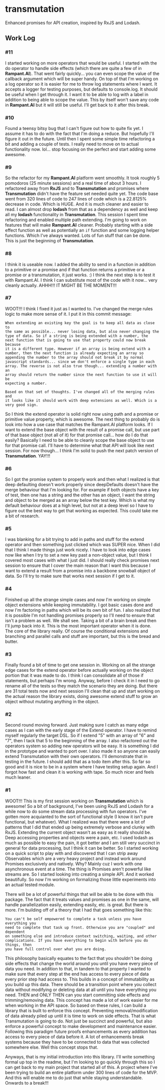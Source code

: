 # transmutation

Enhanced promises for API creation, inspired by RxJS and Lodash.


## Work Log

### #11

I started working on more operators that would be useful. I started with the do
operator to handle side effects (which there are quite a few of in **Rampant.AI**).
That went fairly quickly... you can even scope the value of the callback
argument which will be super handy. On top of that I'm working on a log operator
so it is easier for me to throw log statements where I want. It accepts a logger
for testing purposes, but defaults to console.log. It should be useful when I
get through it. I want it to be able to log with a label in addition to being
able to scope the value. This by itself won't save any code in **Rampant.AI** but it
will still be useful. I'll get back to it after this break.


### #10

Found a teensy bitsy bug that I can't figure out how to quite fix yet. I assume
it has to do with the fact that I'm doing a reduce. But hopefully I'll figure it
out in the future. Until then I spent some simple time refactoring a bit and
adding a couple of tests. I really need to move on to actual functionality now.
lol... stop focusing on the perfect and start adding some awesome.


### #9

So the refactor for my **Rampant.AI** platform went smoothly. It took roughly 5
pomodoros (25 minute sessions) and a real time of about 3 hours. I refactored
away from **RxJS** and to **Transmutation** and promises where **Transmutation**
didn't have the feature set needed quite yet. The code base went from 320 lines
of code to 247 lines of code which is a 22.8125% decrease in code. Which is
HUGE. And it is much cleaner and easier to read. I can almost drop **lodash**
from that as a dependency as well and keep all my **lodash** functionality in
**Transmutation**. This session I spent time refactoring and enabled multiple
path extending. I'm going to work on features that will make **Rampant.AI**
cleaner. Probably starting with a side effect function as well as potentially an
`if` function and some logging helper functions. Which I've always wanted. Lots
of fun stuff that can be done. This is just the beginning of **Transmutation**.


### #8

I think it is useable now. I added the ability to send in a function in addition
to a primitive or a promise and if that function returns a primitive or a
promise or a transmutation, it just works. :) I think the next step is to test
it with Rampant.AI. I think I can substitute most of the code with it now...
very cleanly actually. AHHH!!! IT MIGHT BE THE MOMENT!!!


### #7

WOOT!!! I think I fixed it just as I wanted to. I've changed the merge rules
logic to make more sense of it. I put it in this commit message:

```
When extending an existing key the goal is to keep all data as close to
the same as possible... never losing data, but also never changing the
type of data. So if a string is being extended with a number, the
next function that is going to use that property could now break because
it is a different type. However if an array is being extend with a
number, then the next function is already expecting an array so
appending the number to the array should not break it by normal
javascript standards... since we don't enforce a single type in each
array. The reverse is not also true though... extending a number with an
array should return the number since the next function to use it will be
expecting a number.

Based on that set of thoughts. I've changed all of the merging rules and
it looks like it should work with deep extensions as well. Which is a
very good sign.
```

So I think the extend operator is solid right now using path and a promise or
primitive value property, which is awesome. The next thing to probably do is
look into how a use case that matches the Rampant.AI platform looks. If I want
to extend the base object with the result of a promise call, but use part of
that base object (not all of it) for that promise call... how do I do that
easily? Basically I need to be able to cleanly scope the base object to use for
that promise call. I'll have to determine what that API will look like next
session. For now though... I think I'm solid to push the next patch version of
**Transmutation**. YAY!!!


### #6

So I got the promise system to properly work and then what I realized is that
deep defaulting doesn't work properly since deepDefaults doesn't have the merge
behaviour that I'm looking for. For example if both objects have a key of test,
then one has a string and the other has an object, I want the string and object
to be merged as an array below the test key. Which is what my default behaviour
does at a high level, but not at a deep level so I have to figure out the best
way to get that working as expected. This could take me a bit of research.


### #5

I was blanking for a bit trying to add in paths and stuff for the extend
operator and then something just clicked which was SUPER nice. When I did that I
think I made things just work nicely. I have to look into edge cases now like
when I try to set a new key past a non-object value, but I think I covered most
cases with what I just did. I should really check promises next session to
ensure that I cover the main reason that I want this because I want to extend a
result from a promise into a backbone snowball object of data. So I'll try to
make sure that works next session if I get to it.


### #4

Finished up all the strange simple cases and now I'm working on simple object
extensions while keeping immutability. I got basic cases done and now I'm
factoring in paths which will be its own bit of fun. I also realized that it is
possible I'm not handling promises properly so I'll need to ensure that isn't a
problem as well. We shall see. Taking a bit of a brain break and then I'll jump
back into it. This is the most important operator when it is done. The core of
the library really. Of course the conditional extensions and branching and
parallel calls and stuff are important, but this is the bread and butter.


### #3

Finally found a bit of time to get one session in. Working on all the strange
edge cases for the extend operator before actually working on the object portion
that it was made to do. I think I can consolidate all of those if statements,
but perhaps I'm wrong. Anyway, before I check it in I need to go rename all of
the tests so they match the scenario they are doing. But there are 31 total
tests now and next session I'll clean that up and start working on the actual
reason the library exists, doing awesome extend stuff to grow an object without
mutating anything in the object.


### #2

Second round moving forward. Just making sure I catch as many edge cases as I
can with the early stage of the Extend operator. I have to remind myself
regularly the target DSL. So if I extend "5" with an array of "6" and "7", then
I tack that 5 to the beginning of the array. I also refactored out the operators
system so adding new operators will be easy. It is something I did in the
prototype and wanted to port over. I also made it so anyone can easily extend
Transmutation with their own operators. I'll demonstrate that in testing in the
future. I should add that as a todo item after this. So far so good and it is
nice to be in a system where I have testing setup again. And I forgot how fast
and clean it is working with tape. So much nicer and feels much leaner.


### #1

WOOT!!! This is my first session working on **Transmutation** which is awesome!
So a bit of background, I've been using RxJS and Lodash for a while now to do
some stream data processing with fun operators. I've gotten more acquianted to
the sort of functional style (I know it isn't pure functional, but whatever).
What I realized was that there were a lot of patterns that I did that ended up
being extremely verbose and clunky with RxJS. Extending the current object
wasn't as easy as it really should be. Deep accessing properties and objects
were a pain, etc. I used lodash as much as possible to easy the pain, it got
better and I am still very succinct in general for data processing, but I think
it can be better. So I started working on a quick script to play with and
discovered that I can strip away Observables which are a very heavy project and
instead work around Promises exclusively and natively. Why? Mainly cuz I work
with one asynchronous event at a time. The thing is Promises aren't powerful
like streams are. So I started looking into creating a simple API. And it worked
beautifully. So now I'm working on formalizing those little experiments into an
actual tested module.

There will be a lot of powerful things that will be able to be done with this
package. The fact that it treats values and promises as one in the same, will
handle parallelization easily, extending easily, etc. is great. But there is
more. I'm building off of a theory that I had that goes something like this:

```
You can't be self empowered to complete a task unless you have everything you
need to complete that task up front. Otherwise you are "coupled" and dependent
on something else and introduce context switching, waiting, and other
complications. If you have everything to begin with before you do things, then
you have full control over what you are doing.
```

This philosophy basically equates to the fact that you shouldn't be doing side
effects that change the world around you until you have every piece of data you
need. In addition to that, in tandem to that property I wanted to make sure that
every step at the end has access to every piece of data every prior step had
access to. This builds in a concept of immutability as you build up this data.
There should be a transition point where you collect data without modifying or
deleting data at all until you have everything you need. THEN and ONLY THEN can
you start committing side effects and trimming/removing data. This concept has
made a lot of work easier for me when working in the API space. So based on
these rules, I can build a library that is built to enforce this concept.
Preventing removal/modification of data already piled up until it is time to
work on side effects. That is what Transmutation is going to do. Not just be
succinct and powerful, but also enforce a powerful concept to make development
and maintenance easier. Following this paradigm future proofs enhancements as
every addition has access to every piece of data before it. A lot of
enhancements break systems because they have to be connected to data that was
collected somewhere else. Well this concept stops that.

Anyways, that is my initial introduction into this library. I'll write something
formal up top in the readme, but I'm looking to go quickly through this so I can
get back to my main project that started all of this. A project where I've been
trying to build an entire platform under 300 lines of code for the MVP. And this
will enable me to do just that while staying understandable. Onwards to a
break!!!
